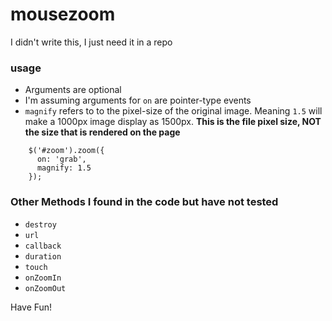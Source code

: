 # mousezoom
I didn't write this, I just need it in a repo

### usage
- Arguments are optional
- I'm assuming arguments for `on` are pointer-type events
- `magnify` refers to to the pixel-size of the original image. Meaning `1.5` will make a 1000px image display as 1500px. **This is the file pixel size, NOT the size that is rendered on the page**

```
    $('#zoom').zoom({ 
      on: 'grab',
      magnify: 1.5
    });
```
    
### Other Methods I found in the code but have not tested

- `destroy`
- `url`
- `callback`
- `duration`
- `touch`
- `onZoomIn`
- `onZoomOut`

Have Fun!
